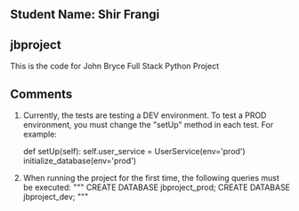 ## Student Name: Shir Frangi

## jbproject
This is the code for John Bryce Full Stack Python Project

## Comments
1. Currently, the tests are testing a DEV environment. To test a PROD environment, you must change the "setUp" method in each test. For example:

    def setUp(self):
        self.user_service = UserService(env='prod')
        initialize_database(env='prod')

2. When running the project for the first time, the following queries must be executed:
    """
    CREATE DATABASE jbproject_prod;
    CREATE DATABASE jbproject_dev;
    """
